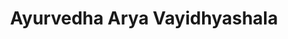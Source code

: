 ---
title: "Ayurvedha Arya Vayidhyashala"
url: /koduvally/ayurvedha-arya-vayidhyashala/
shop: medical supply
---